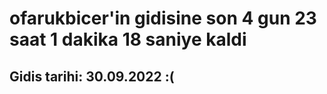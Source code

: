 # ofarukbicer'in gidisine son 4 gun 23 saat 1 dakika 18 saniye kaldi

## Gidis tarihi: 30.09.2022 :(